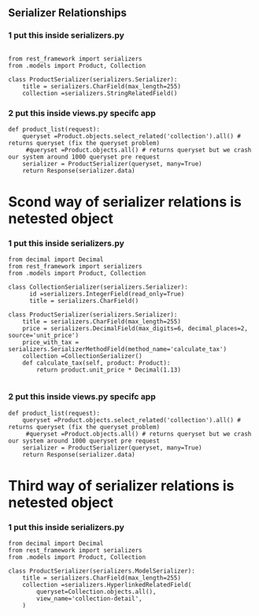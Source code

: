 ## Serializer Relationships
### 1 put this inside serializers.py
```

from rest_framework import serializers
from .models import Product, Collection

class ProductSerializer(serializers.Serializer):
    title = serializers.CharField(max_length=255)
    collection =serializers.StringRelatedField()

```
### 2 put this inside views.py specifc app

```
def product_list(request):
    queryset =Product.objects.select_related('collection').all() # returns queryset (fix the queryset problem)
     #queryset =Product.objects.all() # returns queryset but we crash our system around 1000 queryset pre request
    serializer = ProductSerializer(queryset, many=True)
    return Response(serializer.data)

```

# Scond way of serializer relations is netested object

### 1 put this inside serializers.py
```
from decimal import Decimal
from rest_framework import serializers
from .models import Product, Collection

class CollectionSerializer(serializers.Serializer):
      id =serializers.IntegerField(read_only=True)
      title = serializers.CharField()

class ProductSerializer(serializers.Serializer):
    title = serializers.CharField(max_length=255)
    price = serializers.DecimalField(max_digits=6, decimal_places=2, source='unit_price')
    price_with_tax = serializers.SerializerMethodField(method_name='calculate_tax')
    collection =CollectionSerializer()
    def calculate_tax(self, product: Product):
        return product.unit_price * Decimal(1.13)


```

### 2 put this inside views.py specifc app

```
def product_list(request):
    queryset =Product.objects.select_related('collection').all() # returns queryset (fix the queryset problem)
     #queryset =Product.objects.all() # returns queryset but we crash our system around 1000 queryset pre request
    serializer = ProductSerializer(queryset, many=True)
    return Response(serializer.data)

```

# Third way of serializer relations is netested object

### 1 put this inside serializers.py
```
from decimal import Decimal
from rest_framework import serializers
from .models import Product, Collection

class ProductSerializer(serializers.ModelSerializer):
    title = serializers.CharField(max_length=255)
    collection =serializers.HyperlinkedRelatedField(
        queryset=Collection.objects.all(),
        view_name='collection-detail',
    )
```